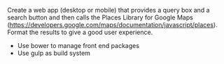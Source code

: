 Create a web app (desktop or mobile) that provides a query box and a search button and then calls the Places Library for Google Maps (https://developers.google.com/maps/documentation/javascript/places). Format the results to give a good user experience.

* Use bower to manage front end packages
* Use gulp as build system
